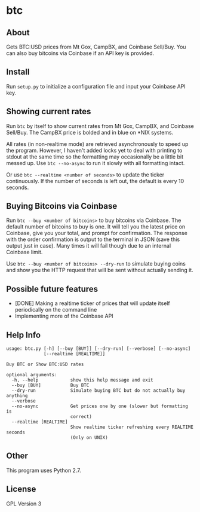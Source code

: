 btc
====

About
---
Gets BTC:USD prices from Mt Gox, CampBX, and Coinbase Sell/Buy. You can also buy bitcoins via Coinbase if an API key is provided.

Install
---
Run `setup.py` to initialize a configuration file and input your Coinbase API key.

Showing current rates
---
Run `btc` by itself to show current rates from Mt Gox, CampBX, and Coinbase Sell/Buy. The CampBX price is bolded and in blue on \*NIX systems.

All rates (in non-realtime mode) are retrieved asynchronously to speed up the program. However, I haven't added locks yet to deal with printing to stdout at the same time so the formatting may occasionally be a little bit messed up. Use `btc --no-async` to run it slowly with all formatting intact.

Or use `btc --realtime <number of seconds>` to update the ticker continuously. If the number of seconds is left out, the default is every 10 seconds.

Buying Bitcoins via Coinbase
---
Run `btc --buy <number of bitcoins>` to buy bitcoins via Coinbase. The default number of bitcoins to buy is one. It will tell you the latest price on Coinbase, give you your total, and prompt for confirmation. The response with the order confirmation is output to the terminal in JSON (save this output just in case). Many times it will fail though due to an internal Coinbase limit.

Use `btc --buy <number of bitcoins> --dry-run` to simulate buying coins and show you the HTTP request that will be sent without actually sending it.

Possible future features
---
* [DONE] Making a realtime ticker of prices that will update itself periodically on the command line
* Implementing more of the Coinbase API

Help Info
---
	usage: btc.py [-h] [--buy [BUY]] [--dry-run] [--verbose] [--no-async]
				  [--realtime [REALTIME]]

	Buy BTC or Show BTC:USD rates

	optional arguments:
	  -h, --help            show this help message and exit
	  --buy [BUY]           Buy BTC
	  --dry-run             Simulate buying BTC but do not actually buy anything
	  --verbose
	  --no-async            Get prices one by one (slower but formatting is
							correct)
	  --realtime [REALTIME]
							Show realtime ticker refreshing every REALTIME seconds
							(Only on UNIX)
	
Other
---
This program uses Python 2.7. 

License
---
GPL Version 3
